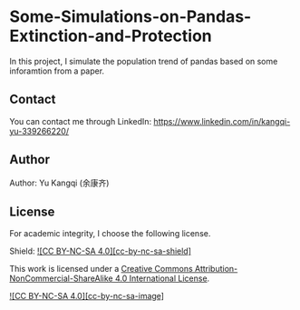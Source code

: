 # Some-Simulations-on-Pandas-Extinction-and-Protection
In this project, I simulate the population trend of pandas based on some inforamtion from a paper.

## Contact 
You can contact me through LinkedIn: https://www.linkedin.com/in/kangqi-yu-339266220/

## Author
Author: Yu Kangqi (余康齐)

## License
For academic integrity, I choose the following license.

Shield: [![CC BY-NC-SA 4.0][cc-by-nc-sa-shield]][cc-by-nc-sa]

This work is licensed under a
[Creative Commons Attribution-NonCommercial-ShareAlike 4.0 International License][cc-by-nc-sa].

[![CC BY-NC-SA 4.0][cc-by-nc-sa-image]][cc-by-nc-sa]

[cc-by-nc-sa]: http://creativecommons.org/licenses/by-nc-sa/4.0/
